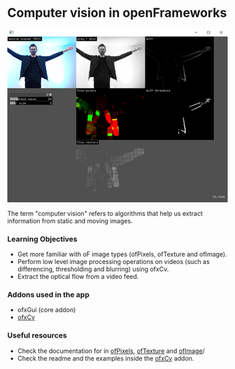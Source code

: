 # Computer vision in openFrameworks

![Screenshot](screenshot.png)

The term "computer vision" refers to algorithms that help us extract information from static and moving images. 

### Learning Objectives

* Get more familiar with oF image types (ofPixels, ofTexture and ofImage).
* Perform low level image processing operations on videos (such as differencing, thresholding and blurring) using ofxCv.
* Extract the optical flow from a video feed.

### Addons used in the app

* ofxGui (core addon)
* [ofxCv](https://github.com/kylemcdonald/ofxCv)

### Useful resources

* Check the documentation for in [ofPixels](https://openframeworks.cc/documentation/graphics/ofPixels/), [ofTexture](https://openframeworks.cc/documentation/gl/ofTexture/) and [ofImage](https://openframeworks.cc/documentation/graphics/ofImage/)/
* Check the readme and the examples inside the [ofxCv](https://github.com/kylemcdonald/ofxCv) addon.